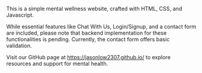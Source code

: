 This is a simple mental wellness website, crafted with HTML, CSS, and Javascript.

While essential features like Chat With Us, Login/Signup, and a contact form are included, please note that backend implementation for these functionalities is pending. Currently, the contact form offers basic validation.

Visit our GitHub page at https://jasonlow2307.github.io/ to explore resources and support for mental health.
